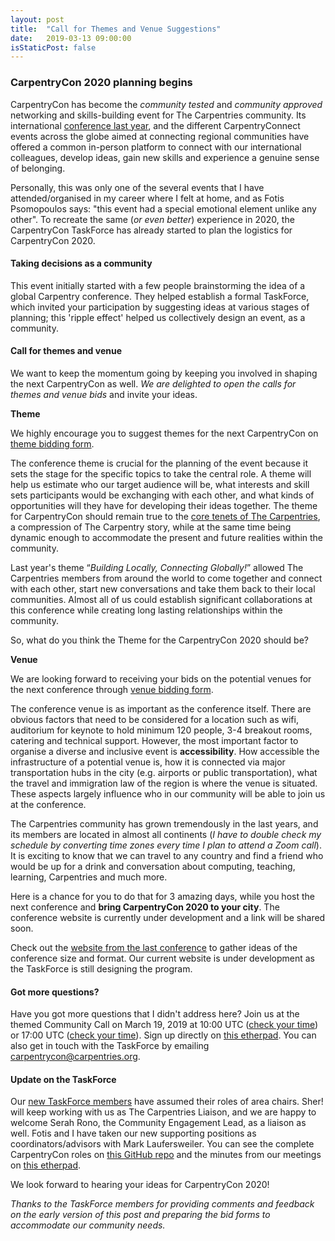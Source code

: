 ```yaml
---
layout: post
title:  "Call for Themes and Venue Suggestions"
date:   2019-03-13 09:00:00
isStaticPost: false
---
```


### CarpentryCon 2020 planning begins

CarpentryCon has become the *community tested* and *community approved* networking and skills-building event for The Carpentries community. Its international [conference last year](https://www.carpentrycon.org), and the different CarpentryConnect events across the globe aimed at connecting regional communities have offered a common in-person platform to connect with our international colleagues, develop ideas, gain new skills and experience a genuine sense of belonging.

Personally, this was only one of the several events that I have attended/organised in my career where I felt at home, and as Fotis Psomopoulos says: "this event had a special emotional element unlike any other". To recreate the same (*or even better*) experience in 2020, the CarpentryCon TaskForce has already started to plan the logistics for CarpentryCon 2020.

#### Taking decisions as a community

This event initially started with a few people brainstorming the idea of a global Carpentry conference. They helped establish a formal TaskForce, which invited your participation by suggesting ideas at various stages of planning;  this 'ripple effect' helped us collectively design an event, as a community.

#### Call for themes and venue

We want to keep the momentum going by keeping you involved in shaping the next CarpentryCon as well. *We are delighted to open the calls for themes and venue bids* and invite your ideas.

**Theme**

We highly encourage you to suggest themes for the next CarpentryCon on [theme bidding form](https://goo.gl/forms/jSxOidtweLZR9UNg1).

The conference theme is crucial for the planning of the event because it sets the stage for the specific topics to take the central role. A theme will help us estimate who our target audience will be, what interests and skill sets participants would be exchanging with each other, and what kinds of opportunities will they have for developing their ideas together. The theme for CarpentryCon should remain true to the [core tenets of The Carpentries](https://carpentries.org/about/), a compression of The Carpentry story, while at the same time being dynamic enough to accommodate the present and future realities within the community.

Last year's theme “*Building Locally, Connecting Globally!*” allowed The Carpentries members from around the world to come together and connect with each other, start new conversations and take them back to their local communities. Almost all of us could establish significant collaborations at this conference while creating long lasting relationships within the community. 

So, what do you think the Theme for the CarpentryCon 2020 should be?

**Venue**

We are looking forward to receiving your bids on the potential venues for the next conference through [venue bidding form](https://goo.gl/forms/v8m5YLdT7KWHAUfs2).

The conference venue is as important as the conference itself. There are obvious factors that need to be considered for a location such as wifi, auditorium for keynote to hold minimum 120 people, 3-4 breakout rooms, catering and technical support. However,  the most important factor to organise a diverse and inclusive event is **accessibility**. How accessible the infrastructure of a potential venue is, how it is connected via major transportation hubs in the city (e.g. airports or public transportation), what the travel and immigration law of the region is where the venue is situated. These aspects largely influence who in our community will be able to join us at the conference.

The Carpentries community has grown tremendously in the last years, and its members are located in almost all continents (*I have to double check my schedule by converting time zones every time I plan to attend a Zoom call*). It is exciting to know that we can travel to any country and find a friend who would be up for a drink and conversation about computing, teaching, learning, Carpentries and much more.

Here is a chance for you to do that for 3 amazing days, while you host the next conference and **bring CarpentryCon 2020 to your city**. The conference website is currently under development and a link will be shared soon.

Check out the [website from the last conference](https://www.carpentrycon.org/) to gather ideas of the conference size and format. Our current website is under development as the TaskForce is still designing the program.

#### Got more questions?

Have you got more questions that I didn't address here? Join us at the themed Community Call on March 19, 2019 at 10:00 UTC ([check your time](https://www.timeanddate.com/worldclock/fixedtime.html?msg=Community+call+-+1&iso=20190319T10&p1=1440&ah=1)) or 17:00 UTC ([check your time](https://www.timeanddate.com/worldclock/fixedtime.html?msg=Community+call+-+1&iso=20190319T17&p1=1440&ah=1)). Sign up directly on [this etherpad](https://pad.carpentries.org/community-discussions). You can also get in touch with the TaskForce by emailing [carpentrycon@carpentries.org](mailto:carpentrycon@carpentries.org).

#### Update on the TaskForce

Our [new TaskForce members](https://github.com/carpentries/carpentrycon) have assumed their roles of area chairs. Sher! will keep working with us as The Carpentries Liaison, and we are happy to welcome Serah Rono, the Community Engagement Lead, as a liaison as well. Fotis and I have taken our new supporting positions as coordinators/advisors with Mark Laufersweiler. You can see the complete CarpentryCon roles on [this GitHub repo](https://github.com/carpentries/carpentrycon/blob/master/roles_and_responsibilities.md) and the minutes from our meetings on [this etherpad](https://pad.carpentries.org/2020carpentrycontaskforce).

We look forward to hearing your ideas for CarpentryCon 2020!

*Thanks to the TaskForce members for providing comments and feedback on the early version of this post and preparing the bid forms to accommodate our community needs.*
 
